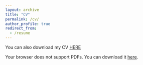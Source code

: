 ```yaml
---
layout: archive
title: "CV"
permalink: /cv/
author_profile: true
redirect_from:
  - /resume
---
```


You can also download my CV <a href="{{ site.baseurl }}/files/CV_Yang_Qingyun.pdf" target="_blank">HERE</a>

<object 
    data="{{ site.baseurl }}/files/CV_Yang_Qingyun.pdf" 
    type="application/pdf" 
    width="100%" 
    height="800px">
  <p>Your browser does not support PDFs. You can download it 
     <a href="{{ site.baseurl }}/files/CV_Yang_Qingyun.pdf">here</a>.</p>
</object>

<!-- ---
layout: archive
title: "CV"
permalink: /cv/
author_profile: true
redirect_from:
  - /resume
---

{% include base_path %}

Education
======
* Ph.D in Version Control Theory, GitHub University, 2018 (expected)
* M.S. in Jekyll, GitHub University, 2014
* B.S. in GitHub, GitHub University, 2012

Work experience
======
* Spring 2024: Academic Pages Collaborator
  * GitHub University
  * Duties includes: Updates and improvements to template
  * Supervisor: The Users

* Fall 2015: Research Assistant
  * GitHub University
  * Duties included: Merging pull requests
  * Supervisor: Professor Hub

* Summer 2015: Research Assistant
  * GitHub University
  * Duties included: Tagging issues
  * Supervisor: Professor Git
  
Skills
======
* Skill 1
* Skill 2
  * Sub-skill 2.1
  * Sub-skill 2.2
  * Sub-skill 2.3
* Skill 3

Publications
======
  <ul>{% for post in site.publications reversed %}
    {% include archive-single-cv.html %}
  {% endfor %}</ul>
  
Talks
======
  <ul>{% for post in site.talks reversed %}
    {% include archive-single-talk-cv.html  %}
  {% endfor %}</ul>
  
Teaching
======
  <ul>{% for post in site.teaching reversed %}
    {% include archive-single-cv.html %}
  {% endfor %}</ul>
  
Service and leadership
======
* Currently signed in to 43 different slack teams -->
